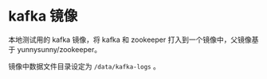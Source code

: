 # kafka 镜像

本地测试用的 kafka 镜像，将 kafka 和 zookeeper 打入到一个镜像中，父镜像基于 yunnysunny/zookeeper。

镜像中数据文件目录设定为 `/data/kafka-logs` 。